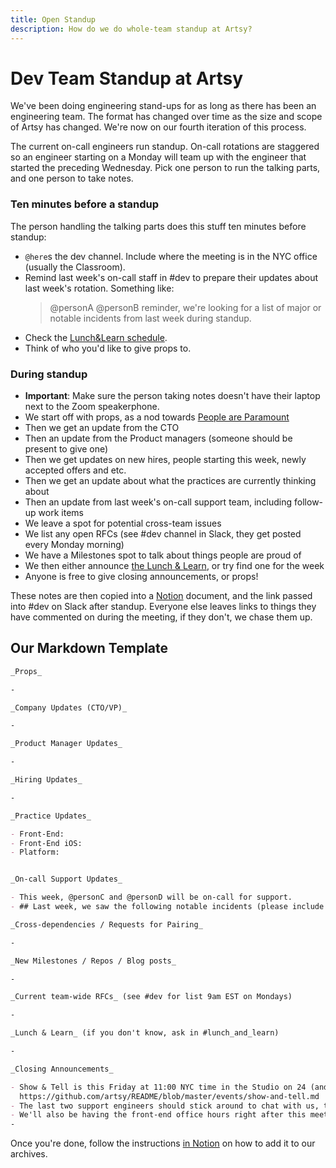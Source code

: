 ```yaml
---
title: Open Standup
description: How do we do whole-team standup at Artsy?
---
```


# Dev Team Standup at Artsy

We've been doing engineering stand-ups for as long as there has been an engineering team. The format has changed
over time as the size and scope of Artsy has changed. We're now on our fourth iteration of this process.

The current on-call engineers run standup. On-call rotations are staggered so an engineer starting on a Monday will
team up with the engineer that started the preceding Wednesday. Pick one person to run the talking parts, and one
person to take notes.

### Ten minutes before a standup

The person handling the talking parts does this stuff ten minutes before standup:

- `@here`s the dev channel. Include where the meeting is in the NYC office (usually the Classroom).
- Remind last week's on-call staff in #dev to prepare their updates about last week's rotation. Something like:
  > @personA @personB reminder, we're looking for a list of major or notable incidents from last week during
  > standup.
- Check the [Lunch&Learn schedule][ll_schedule].
- Think of who you'd like to give props to.

### During standup

- **Important**: Make sure the person taking notes doesn't have their laptop next to the Zoom speakerphone.
- We start off with props, as a nod towards [People are Paramount][pplp]
- Then we get an update from the CTO
- Then an update from the Product managers (someone should be present to give one)
- Then we get updates on new hires, people starting this week, newly accepted offers and etc.
- Then we get an update about what the practices are currently thinking about
- Then an update from last week's on-call support team, including follow-up work items
- We leave a spot for potential cross-team issues
- We list any open RFCs (see #dev channel in Slack, they get posted every Monday morning)
- We have a Milestones spot to talk about things people are proud of
- We then either announce [the Lunch & Learn][ll], or try find one for the week
- Anyone is free to give closing announcements, or props!

These notes are then copied into a [Notion][] document, and the link passed into #dev on Slack after standup.
Everyone else leaves links to things they have commented on during the meeting, if they don't, we chase them up.

## Our Markdown Template

```md
_Props_

-

_Company Updates (CTO/VP)_

-

_Product Manager Updates_

-

_Hiring Updates_

-

_Practice Updates_

- Front-End: 
- Front-End iOS: 
- Platform: 


_On-call Support Updates_

- This week, @personC and @personD will be on-call for support.
- ## Last week, we saw the following notable incidents (please include follow-up details)

_Cross-dependencies / Requests for Pairing_

-

_New Milestones / Repos / Blog posts_

-

_Current team-wide RFCs_ (see #dev for list 9am EST on Mondays)

-

_Lunch & Learn_ (if you don't know, ask in #lunch_and_learn)

-

_Closing Announcements_

- Show & Tell is this Friday at 11:00 NYC time in the Studio on 24 (and over Zoom). See the docs for more info:
  https://github.com/artsy/README/blob/master/events/show-and-tell.md
- The last two support engineers should stick around to chat with us, the new support engineers after this meeting.
- We'll also be having the front-end office hours right after this meeting, so stick around if you have questions.
-
```

Once you're done, follow the instructions [in Notion][notion] on how to add it to our archives.

[pplp]: https://github.com/artsy/README/blob/master/culture/what-is-artsy.md#people-are-paramount
[ll]: https://github.com/artsy/README/blob/master/events/lunch-and-learn.md
[ll_schedule]: https://github.com/artsy/README/projects/1
[notion]: https://www.notion.so/artsy/Standup-Notes-28a5dfe4864645788de1ef936f39687c
